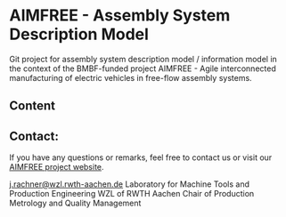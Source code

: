 # AIMFREE - Assembly System Description Model

Git project for assembly system description model / information model in the context of the BMBF-funded project AIMFREE - Agile interconnected manufacturing of electric vehicles in free-flow assembly systems. 

## Content


## Contact:
If you have any questions or remarks, feel free to contact us or visit our [AIMFREE project website](http://aimfree.wzl.rwth-aachen.de/de/default.html).

j.rachner@wzl.rwth-aachen.de
Laboratory for Machine Tools and Production Engineering WZL of RWTH Aachen
Chair of Production Metrology and Quality Management